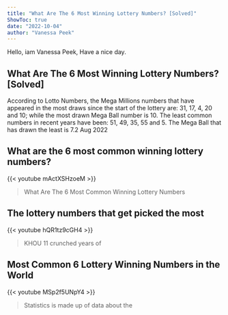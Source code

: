 ```yaml
---
title: "What Are The 6 Most Winning Lottery Numbers? [Solved]"
ShowToc: true 
date: "2022-10-04"
author: "Vanessa Peek" 
---
```


Hello, iam Vanessa Peek, Have a nice day.
## What Are The 6 Most Winning Lottery Numbers? [Solved]
According to Lotto Numbers, the Mega Millions numbers that have appeared in the most draws since the start of the lottery are: 31, 17, 4, 20 and 10; while the most drawn Mega Ball number is 10. The least common numbers in recent years have been: 51, 49, 35, 55 and 5. The Mega Ball that has drawn the least is 7.2 Aug 2022

## What are the 6 most common winning lottery numbers?
{{< youtube mActXSHzoeM >}}
>What Are The 6 Most Common Winning Lottery Numbers

## The lottery numbers that get picked the most
{{< youtube hQR1tz9cGH4 >}}
>KHOU 11 crunched years of 

## Most Common 6 Lottery Winning Numbers in the World
{{< youtube MSp2f5UNpY4 >}}
>Statistics is made up of data about the 


